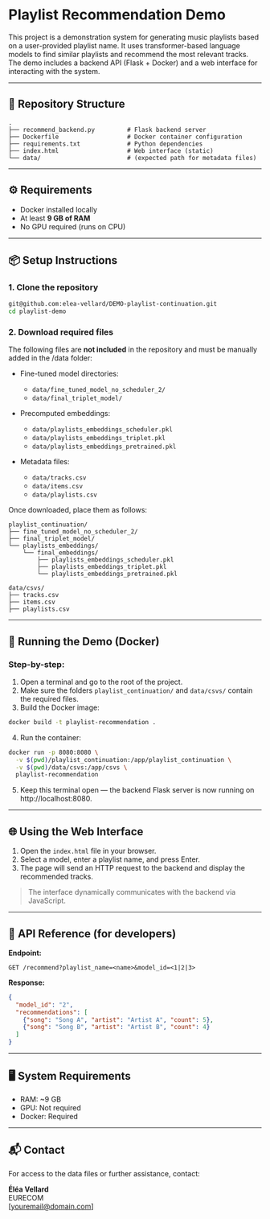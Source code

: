 # Playlist Recommendation Demo

This project is a demonstration system for generating music playlists based on a user-provided playlist name. It uses transformer-based language models to find similar playlists and recommend the most relevant tracks. The demo includes a backend API (Flask + Docker) and a web interface for interacting with the system.

---

## 📁 Repository Structure

```
.
├── recommend_backend.py         # Flask backend server
├── Dockerfile                   # Docker container configuration
├── requirements.txt             # Python dependencies
├── index.html                   # Web interface (static)
└── data/                        # (expected path for metadata files)
```

---

## ⚙️ Requirements

- Docker installed locally
- At least **9 GB of RAM**
- No GPU required (runs on CPU)

---

## 📦 Setup Instructions

### 1. Clone the repository

```bash
git@github.com:elea-vellard/DEMO-playlist-continuation.git
cd playlist-demo
```

### 2. Download required files

The following files are **not included** in the repository and must be manually added in the /data folder:

- Fine-tuned model directories:
  - `data/fine_tuned_model_no_scheduler_2/`
  - `data/final_triplet_model/`

- Precomputed embeddings:
  - `data/playlists_embeddings_scheduler.pkl`
  - `data/playlists_embeddings_triplet.pkl`
  - `data/playlists_embeddings_pretrained.pkl`

- Metadata files:
  - `data/tracks.csv`
  - `data/items.csv`
  - `data/playlists.csv`

Once downloaded, place them as follows:

```
playlist_continuation/
├── fine_tuned_model_no_scheduler_2/
├── final_triplet_model/
└── playlists_embeddings/
    └── final_embeddings/
        ├── playlists_embeddings_scheduler.pkl
        ├── playlists_embeddings_triplet.pkl
        └── playlists_embeddings_pretrained.pkl

data/csvs/
├── tracks.csv
├── items.csv
├── playlists.csv
```

---

## 🐳 Running the Demo (Docker)

### Step-by-step:

1. Open a terminal and go to the root of the project.
2. Make sure the folders `playlist_continuation/` and `data/csvs/` contain the required files.
3. Build the Docker image:

```bash
docker build -t playlist-recommendation .
```

4. Run the container:

```bash
docker run -p 8080:8080 \
  -v $(pwd)/playlist_continuation:/app/playlist_continuation \
  -v $(pwd)/data/csvs:/app/csvs \
  playlist-recommendation
```

5. Keep this terminal open — the backend Flask server is now running on http://localhost:8080.

---

## 🌐 Using the Web Interface

1. Open the `index.html` file in your browser.
2. Select a model, enter a playlist name, and press Enter.
3. The page will send an HTTP request to the backend and display the recommended tracks.

> The interface dynamically communicates with the backend via JavaScript.

---

## 🔌 API Reference (for developers)

**Endpoint:**

```
GET /recommend?playlist_name=<name>&model_id=<1|2|3>
```

**Response:**

```json
{
  "model_id": "2",
  "recommendations": [
    {"song": "Song A", "artist": "Artist A", "count": 5},
    {"song": "Song B", "artist": "Artist B", "count": 4}
  ]
}
```

---

## 🖥️ System Requirements

- RAM: ~9 GB
- GPU: Not required
- Docker: Required

---

## 📬 Contact

For access to the data files or further assistance, contact:

**Éléa Vellard**  
EURECOM  
[youremail@domain.com]
